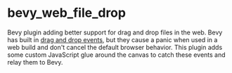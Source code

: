 # bevy_web_file_drop
Bevy plugin adding better support for drag and drop files in the web.
Bevy has built in [drag and drop events](https://docs.rs/bevy/latest/bevy/prelude/enum.FileDragAndDrop.html), but they cause a panic when used in a web build and don't cancel the default browser behavior.
This plugin adds some custom JavaScript glue around the canvas to catch these events and relay them to Bevy.
